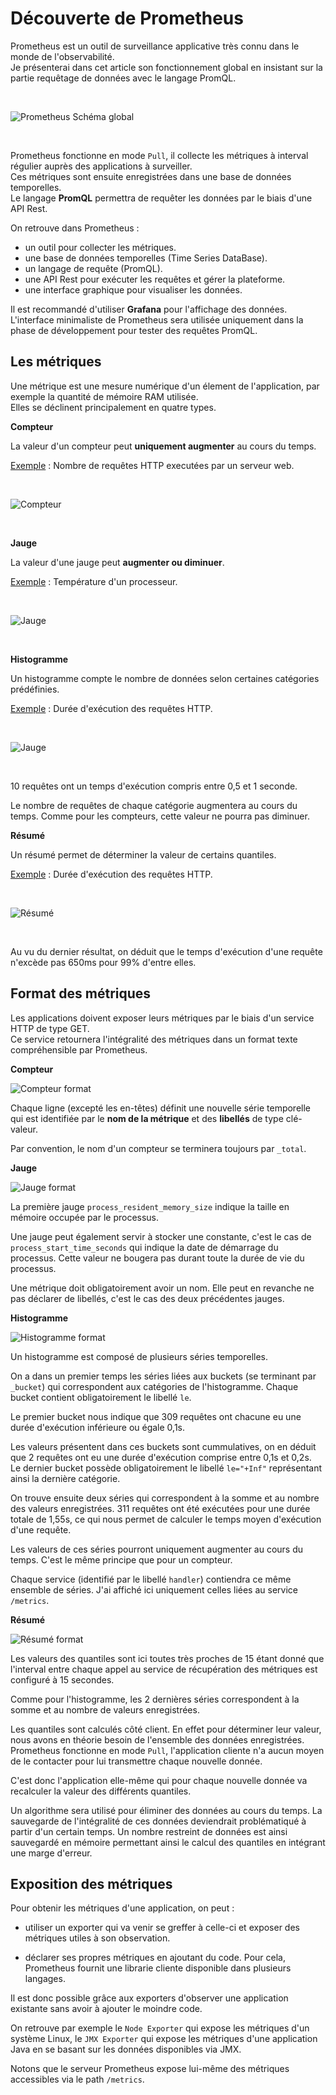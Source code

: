 # Découverte de Prometheus

Prometheus est un outil de surveillance applicative très connu dans le monde de l'observabilité.<br>
Je présenterai dans cet article son fonctionnement global en insistant sur la partie requêtage de données avec le langage PromQL.

<br>

![Prometheus Schéma global](./img/prometheus.png)

<br>

Prometheus fonctionne en mode `Pull`, il collecte les métriques à interval régulier auprès des applications à surveiller.<br>
Ces métriques sont ensuite enregistrées dans une base de données temporelles.<br>
Le langage **PromQL** permettra de requêter les données par le biais d'une API Rest.

On retrouve dans Prometheus :

- un outil pour collecter les métriques.
- une base de données temporelles (Time Series DataBase).
- un langage de requête (PromQL).
- une API Rest pour exécuter les requêtes et gérer la plateforme.
- une interface graphique pour visualiser les données.

Il est recommandé d'utiliser **Grafana** pour l'affichage des données. 
L'interface minimaliste de Prometheus sera utilisée uniquement dans la phase de développement pour tester des requêtes PromQL.

## Les métriques

Une métrique est une mesure numérique d'un élement de l'application, par exemple la quantité de mémoire RAM utilisée. <br>
Elles se déclinent  principalement en quatre types.

**Compteur**

La valeur d'un compteur peut **uniquement augmenter** au cours du temps.

<u>Exemple</u> : Nombre de requêtes HTTP executées par un serveur web.

<br>

![Compteur](./img/compteur.png)

<br>

**Jauge**

La valeur d'une jauge peut **augmenter ou diminuer**.

<u>Exemple</u> : Température d'un processeur.

<br>

![Jauge](./img/jauge.png)

<br>

**Histogramme**

Un histogramme compte le nombre de données selon certaines catégories prédéfinies.

<u>Exemple</u> : Durée d'exécution des requêtes HTTP.

<br>

![Jauge](./img/histogramme.png)

<br>

10 requêtes ont un temps d'exécution compris entre 0,5 et 1 seconde.

Le nombre de requêtes de chaque catégorie augmentera au cours du temps. Comme pour les compteurs, cette valeur ne pourra pas diminuer.

**Résumé**

Un résumé permet de déterminer la valeur de certains quantiles.

<u>Exemple</u> : Durée d'exécution des requêtes HTTP.

<br>

![Résumé](./img/resume.png)

<br>

Au vu du dernier résultat, on déduit que le temps d'exécution d'une requête n'excède pas 650ms pour 99% d'entre elles.

## Format des métriques

Les applications doivent exposer leurs métriques par le biais d'un service HTTP de type GET.<br> 
Ce service retournera l'intégralité des métriques dans un format texte compréhensible par Prometheus.

<b>Compteur</b>

![Compteur format](./img/compteur_format.png)

Chaque ligne (excepté les en-têtes) définit une nouvelle série temporelle qui est identifiée par le **nom de la métrique** et des **libellés** de type clé-valeur.

Par convention, le nom d'un compteur se terminera toujours par `_total`.

<b>Jauge</b>

![Jauge format](./img/jauge_format.png)

La première jauge `process_resident_memory_size` indique la taille en mémoire occupée par le processus. 

Une jauge peut également servir à stocker une constante, c'est le cas de `process_start_time_seconds` qui indique la date de démarrage du processus. Cette valeur ne bougera pas durant toute la durée de vie du processus.

Une métrique doit obligatoirement avoir un nom. Elle peut en revanche ne pas déclarer de libellés, c'est le cas des deux précédentes jauges.   

<b>Histogramme</b>

![Histogramme format](./img/histogramme_format.png)

Un histogramme est composé de plusieurs séries temporelles. 

On a dans un premier temps les séries liées aux buckets (se terminant par `_bucket`) qui correspondent aux catégories de l'histogramme. Chaque bucket contient obligatoirement le libellé `le`.<br>

Le premier bucket nous indique que 309 requêtes ont chacune eu une durée d'exécution inférieure ou égale 0,1s.<br>

Les valeurs présentent dans ces buckets sont cummulatives, on en déduit que 2 requêtes ont eu une durée d'exécution comprise entre 0,1s et 0,2s.<br>
Le dernier bucket possède obligatoirement le libellé `le="+Inf"` représentant ainsi la dernière catégorie.

On trouve ensuite deux séries qui correspondent à la somme et au nombre des valeurs enregistrées. 311 requêtes ont été exécutées pour une durée totale de 1,55s, ce qui nous permet de calculer le temps moyen d'exécution d'une requête.

Les valeurs de ces séries pourront uniquement augmenter au cours du temps. C'est le même principe que pour un compteur.

Chaque service (identifié par le libellé `handler`) contiendra ce même ensemble de séries. J'ai affiché ici uniquement celles liées au service `/metrics`.

<b>Résumé</b>

![Résumé format](./img/resume_format.png)

Les valeurs des quantiles sont ici toutes très proches de 15 étant donné que l'interval entre chaque appel au service de récupération des métriques est configuré à 15 secondes.

Comme pour l'histogramme, les 2 dernières séries correspondent à la somme et au nombre de valeurs enregistrées.

Les quantiles sont calculés côté client. En effet pour déterminer leur valeur, nous avons en théorie besoin de l'ensemble des données enregistrées. Prometheus fonctionne en mode `Pull`, l'application cliente n'a aucun moyen de le contacter pour lui transmettre chaque nouvelle donnée.<br> 

C'est donc l'application elle-même qui pour chaque nouvelle donnée va recalculer la valeur des différents quantiles.<br>

Un algorithme sera utilisé pour éliminer des données au cours du temps. La sauvegarde de l'intégralité de ces données deviendrait problématiqué à partir d'un certain temps. Un nombre restreint de données est ainsi sauvegardé en mémoire permettant ainsi le calcul des quantiles en intégrant une marge d'erreur.

## Exposition des métriques

Pour obtenir les métriques d'une application, on peut :

- utiliser un exporter qui va venir se greffer à celle-ci et exposer des métriques utiles à son observation.

- déclarer ses propres métriques en ajoutant du code. Pour cela, Prometheus fournit une librarie cliente disponible dans plusieurs langages.

Il est donc possible grâce aux exporters d'observer une application existante sans avoir à ajouter le moindre code.

On retrouve par exemple le `Node Exporter` qui expose les métriques d'un système Linux, le `JMX Exporter` qui expose les métriques d'une application Java en se basant sur les données disponibles via JMX.

Notons que le serveur Prometheus expose lui-même des métriques accessibles via le path `/metrics`.
